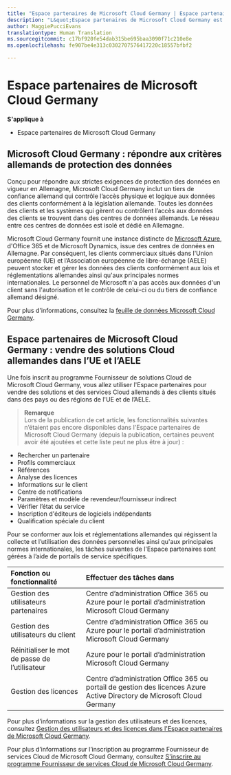 ```yaml
---
title: "Espace partenaires de Microsoft Cloud Germany | Espace partenaires de Microsoft Cloud Germany"
description: "L&quot;Espace partenaires de Microsoft Cloud Germany est le portail professionnel des partenaires Microsoft qui souhaitent proposer des solutions Cloud Microsoft aux clients situés dans les pays de l’UE et de l’AELE. Microsoft Cloud Germany garantit que vos données client se trouvent en Allemagne et qu&quot;un tiers de confiance allemand désigné contrôle l’accès à celles-ci. Les clients commerciaux situés dans l&quot;Union européenne (UE) et l’Association européenne de libre-échange (AELE) peuvent stocker et gérer les données des clients conformément aux lois et réglementations allemandes ainsi qu&quot;aux principales normes internationales. Microsoft ne peut pas accéder aux données du client sans l&quot;autorisation et le contrôle de celui-ci ou du tiers de confiance allemand désigné."
author: MaggiePucciEvans
translationtype: Human Translation
ms.sourcegitcommit: c17bf920fe54dab315be695baa3090f71c210e8e
ms.openlocfilehash: fe907be4e313c0302707576417220c18557bfbf2

---
```


# Espace partenaires de Microsoft Cloud Germany

**S'applique à**

-  Espace partenaires de Microsoft Cloud Germany

## Microsoft Cloud Germany : répondre aux critères allemands de protection des données 

Conçu pour répondre aux strictes exigences de protection des données en vigueur en Allemagne, Microsoft Cloud Germany inclut un tiers de confiance allemand qui contrôle l’accès physique et logique aux données des clients conformément à la législation allemande. Toutes les données des clients et les systèmes qui gèrent ou contrôlent l’accès aux données des clients se trouvent dans des centres de données allemands. Le réseau entre ces centres de données est isolé et dédié en Allemagne.

Microsoft Cloud Germany fournit une instance distincte de [Microsoft Azure](https://azure.microsoft.com/en-us/overview/clouds/germany/), d'Office 365 et de Microsoft Dynamics, issue des centres de données en Allemagne. Par conséquent, les clients commerciaux situés dans l'Union européenne (UE) et l’Association européenne de libre-échange (AELE) peuvent stocker et gérer les données des clients conformément aux lois et réglementations allemandes ainsi qu'aux principales normes internationales. Le personnel de Microsoft n'a pas accès aux données d'un client sans l'autorisation et le contrôle de celui-ci ou du tiers de confiance allemand désigné.

Pour plus d'informations, consultez la [feuille de données Microsoft Cloud Germany](http://download.microsoft.com/download/6/1/3/613C9ECB-9167-4EF5-B131-3BAD8D8A126C/Microsoft_Cloud_Germany_Datasheet.pdf).

## Espace partenaires de Microsoft Cloud Germany : vendre des solutions Cloud allemandes dans l’UE et l’AELE

Une fois inscrit au programme Fournisseur de solutions Cloud de Microsoft Cloud Germany, vous allez utiliser l'Espace partenaires pour vendre des solutions et des services Cloud allemands à des clients situés dans des pays ou des régions de l'UE et de l’AELE. 

>**Remarque**<br>
Lors de la publication de cet article, les fonctionnalités suivantes n’étaient pas encore disponibles dans l'Espace partenaires de Microsoft Cloud Germany (depuis la publication, certaines peuvent avoir été ajoutées et cette liste peut ne plus être à jour) :

- Rechercher un partenaire
- Profils commerciaux
- Références
- Analyse des licences
- Informations sur le client
- Centre de notifications
- Paramètres et modèle de revendeur/fournisseur indirect
- Vérifier l’état du service
- Inscription d'éditeurs de logiciels indépendants
- Qualification spéciale du client

Pour se conformer aux lois et réglementations allemandes qui régissent la collecte et l’utilisation des données personnelles ainsi qu'aux principales normes internationales, les tâches suivantes de l'Espace partenaires sont gérées à l’aide de portails de service spécifiques. 

Fonction ou fonctionnalité | Effectuer des tâches dans
:--- | :---
Gestion des utilisateurs partenaires | Centre d’administration Office 365 ou Azure pour le portail d’administration Microsoft Cloud Germany
Gestion des utilisateurs du client | Centre d’administration Office 365 ou Azure pour le portail d’administration Microsoft Cloud Germany
Réinitialiser le mot de passe de l’utilisateur | Azure pour le portail d’administration Microsoft Cloud Germany
Gestion des licences | Centre d’administration Office 365 ou portail de gestion des licences Azure Active Directory de Microsoft Cloud Germany

Pour plus d’informations sur la gestion des utilisateurs et des licences, consultez [Gestion des utilisateurs et des licences dans l'Espace partenaires de Microsoft Cloud Germany](user-management-in-partner-center-for-microsoft-cloud-germany.md).

Pour plus d’informations sur l’inscription au programme Fournisseur de services Cloud de Microsoft Cloud Germany, consultez [S'inscrire au programme Fournisseur de services Cloud de Microsoft Cloud Germany](enroll-in-csp-for-microsoft-cloud-germany.md).



<!--HONumber=Jan17_HO2-->


